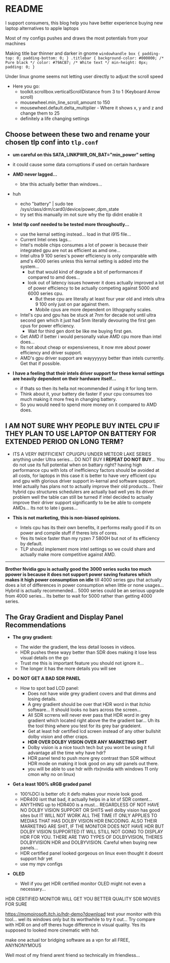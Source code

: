 # README

I support consumers, this blog help you have better experience buying new laptop alternatives to apple laptops

Most of my configs pushes and draws the most potentials from your machines

Making title bar thinner and darker in gnome
``windowhandle box {
        padding-top: 0;
        padding-bottom: 0;
}
.titlebar {
    background-color: #000000; /* Pure black */
    color: #79ACB7; /* White text */
    min-height: 0px;
    padding: 0;
}``

Under linux gnome seems not letting user directly to adjust the scroll speed
- Here you go:
  - toolkit.scrollbox.verticalScrollDistance from 3 to 1  (Keyboard Arrow scroll)
  - mousewheel.min_line_scroll_amount to 150 
  - mousewheel.default.delta_multiplier
          - Where it shows x, y and z and change them to 25
  - definitely a life changing settings


## Choose between these two and rename your chosen tlp conf into `tlp.conf`

- **um careful on this SATA_LINKPWR_ON_BAT="min_power" setting**
- it could cause some data corruptions if used on certain hardware

- **AMD never lagged...**
  - btw this actually better than windows...
 
- huh
  - echo "battery" | sudo tee /sys/class/drm/card0/device/power_dpm_state
  - try set this manually im not sure why the tlp didnt enable it

- **Intel tlp conf needed to be tested more throughoutly...**
  - use the kernal setting instead... load in that i915 file...
  - Current Intel ones lags...
  - Intel's mobile chips consumes a lot of power is because their integrated gpu are not as efficient as amd one...
  - Intel ultra 9 100 series's power efficiency is only comparable with amd's 4000 series unless this kernal setting is added into the system...  
    - but that would kind of degrade a bit of performances if compared to amd does...
    - look out of latency issues however it does actually improved a lot of power efficiency to be actually competing against 5000 and 6000 series cpu.  
      - But these cpu are literally at least four year old and intels ultra 9 100 only just on par against them.  
      - Mobile cpus are more dependent on lithography scales.  
  - Intel's cpu and gpu has be stuck at 7nm for decade not until ultra second gen which it just had 5nm literally devouring the first gen cpus for power efficiency.  
    - Wait for third gen dont be like me buying first gen.  
  - Get AMD if better i would personally value AMD cpu more than intel does...  
  - Its not about cheap or expensiveness, it now mre about power efficiency and driver support.  
  - AMD's gpu driver support are wayyyyyyy better than intels currently. Get that if possible.  

- **I have a feeling that their intels driver support for these kernal settings are heavily dependent on their hardware itself...**  
  - if thats so then its hella not recommended if using it for long term.  
  - Think about it, your battery die faster if your cpu consumes too much making it more freq in changing battery.  
  - So you would need to spend more money on it compared to AMD does.

## I AM NOT SURE WHY PEOPLE BUY INTEL CPU IF THEY PLAN TO USE LAPTOP ON BATTERY FOR EXTENDED PERIOD ON LONG TERM?  
- ITS A VERY INEFFICIENT CPU/GPU UNDER METEOR LAKE SERIES anything under Ultra series... DO NOT BUY **I REPEAT DO NOT BUY**... You do not use its full potential when on battary right? having high performance cpu with lots of inefficiency factors should be avoided at all costs, for laptops in this case it is better to have very efficient cpu and gpu with glorious driver support in-kernal and software support.  Intel actually has plans not to actually improve their old products... Their hybrid cpu structures schedulers are actually bad well yes its driver problem well the table can still be turned if intel decided to actually improve their driver support significantly to be be able to compete AMDs... Its not to late i guess...

- **This is not marketing, this is non-biased opinions.**  
  - Intels cpu has its their own benefits, it performs really good if its on power and compile stuff if theres lots of cores.  
  - Yes its twice faster than my ryzen 7 5800H but not of its efficiency by default.  
  - TLP should implement more intel settings so we could share and actually make more competitive against AMD.

---

 **Brother Nvidia gpu is actually good the 3000 series sucks too much ppower is because it does not support power saving features which makes it high power consumption on idle** 
till 4000 series gpu that actually does a lot of differences in power consumption when little or none usages... Hybrid is actually recommended... 5000 series could be an serious upgrade from 4000 series... Its better to wait for 5000 rather than getting 4000 series. 

## The Gray Gradient and Display Panel Recommendations

- **The gray gradient:**  
  - The wider the gradient, the less detail looses in videos.
  - HDR pushes these wayy better than SDR does making it lose less visual details on the go
  - Trust me this is important feature you should not ignore it...
  - The longer it has the more details you will see

- **DO NOT GET A BAD SDR PANEL**  
  - How to spot bad LCD panel:  
    - Does not have wide grey gradient covers and that dimms and losing details.
    - A grey gradient should be over that HDR word in that itchio software... It should looks no bars across the screen...
    - All SDR scrrens will never ever pass that HDR word in grey gradient which located right above the the gradient bar...  Uh its the tool thing where you test for its grey bar gradeient.
    - Get at least hdr certified lcd screen instead of any other bullshit dolby vision and other craps.  
    - **HDR OVER DOLBY VISION OVER ANY MARKETING SHIT**
    - Dolby vision is a nice touch tech but you wont be using it full advantage all the time why have hdr?
    - HDR panel tend to push more grey contrast than SDR without HDR mode on making it look good on any sdr panels out there.
    - you will be able to use hdr with rtx(nvidia with windows 11 only cmon why no on linux)

- **Get a least 100% sRGB graded panel**  
  - 100%DCI is better ofc it defo makes your movie look good.  
  - HDR400 isnt that bad, it actually helps in a lot of SDR content...  
  - ANYTHING up to HDR400 is a must... REGARDLESS OF NOT HAVE NO DOLBY VISION SUPPORT OR SHITS well dolby vision has good sites but IT WILL NOT WORK ALL THE TIME IT ONLY APPLIES TO MEDIAS THAT HAS DOLBY VISION HDR ENCODING. ALSO THEIR MARKETING ARE SHIT, IF THE MONITOR DOES NOT HAVE HDR BUT DOLBY VISION SUPPORTED IT WILL STILL NOT GOING TO DISPLAY HDR FOR YOU. THERE ARE TWO TYPES OF DOLBYVISION, THERES DOLBYVISION HDR and DOLBYVISION. Careful when buying new panels...
  - HDR certified panel looked gorgeous on linux even thought it doesnt support hdr yet
  - use my mpv configs

- **OLED**  
  - Well if you get HDR certified monitor OLED might not even a necessary...

HDR CERTIFIED MONITOR WILL GET YOU BETTER QUALITY SDR MOVIES FOR SURE

https://momoirosoft.itch.io/hdr-demo?download test your monitor with this tool... wel its windows only but its worthwhile to try it out... Try compare with HDR on and off theres huge difference in visual quality. Yes its supposed to looked more cinematic with hdr. 






make one actual tor bridging software as a vpn for all FREE, ANYNONYMOUS

Well most of my friend arent friend so technically im friendless...
